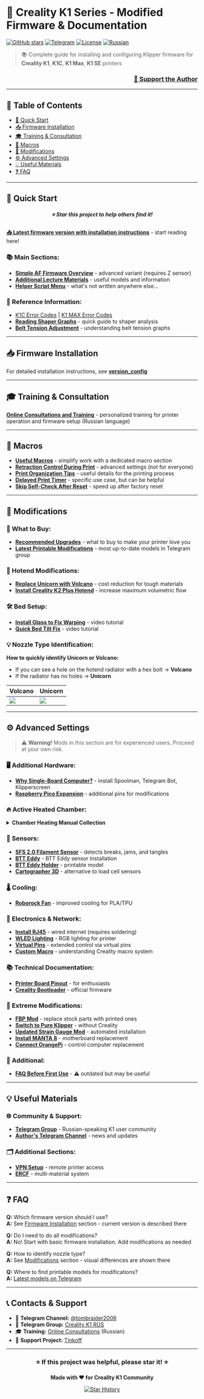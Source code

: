 # 🔧 Creality K1 Series - Modified Firmware & Documentation

[![GitHub stars](https://img.shields.io/github/stars/Tombraider2006/K1?style=social)](https://github.com/Tombraider2006/K1/stargazers)
[![Telegram](https://img.shields.io/badge/Telegram-channel-blue?logo=telegram)](https://t.me/tombraider2006)
[![License](https://img.shields.io/badge/License-MIT-green.svg)](LICENSE)
[![Russian](https://img.shields.io/badge/lang-русский-red)](readme.md)

> 📚 Complete guide for installing and configuring Klipper firmware for **Creality K1**, **K1C**, **K1 Max**, **K1 SE** printers

<h3 align="right"><a href="https://www.tinkoff.ru/rm/yakovleva.irina203/51ZSr71845" target="_blank">💝 Support the Author</a></h3>

---

## 📑 Table of Contents

- [🚀 Quick Start](#-quick-start)
- [📥 Firmware Installation](#-firmware-installation)
- [🎓 Training & Consultation](#-training--consultation)
- [📝 Macros](#-macros)
- [🔧 Modifications](#-modifications)
- [⚙️ Advanced Settings](#️-advanced-settings)
- [💡 Useful Materials](#-useful-materials)
- [❓ FAQ](#-faq)

---

## 🚀 Quick Start

<h5 align="center">⭐ Star this project to help others find it!</h5>

**[📥 Latest firmware version with installation instructions](/version_config/readme.md)** - start reading here!

### 📚 Main Sections:

- **[Simple AF Firmware Overview](/version_config/SimpleAF.md)** - advanced variant (requires Z sensor)
- **[Additional Lecture Materials](/extras/readme.md)** - useful models and information
- **[Helper Script Menu](/random/menu.md)** - what's not written anywhere else...

### 📖 Reference Information:

- [K1C Error Codes](https://store.creality.com/blogs/all/creality-k1c-fault-codes) | [K1 MAX Error Codes](https://store.creality.com/blogs/all/creality-k1-max-fault-codes-list)
- **[Reading Shaper Graphs](/shaper/readme.md)** - quick guide to shaper analysis
- **[Belt Tension Adjustment](/random/belts/readme.md)** - understanding belt tension graphs

---

## 📥 Firmware Installation

For detailed installation instructions, see **[version_config](/version_config/readme.md)**

---

## 🎓 Training & Consultation

**[Online Consultations and Training](kurs.md)** - personalized training for printer operation and firmware setup (Russian language)

---

## 📝 Macros

- **[Useful Macros](/macros_helpfull/readme.md)** - simplify work with a dedicated macro section
- **[Retraction Control During Print](/retract/readme.md)** - advanced settings (not for everyone)
- **[Print Organization Tips](/ferma/readme.md)** - useful details for the printing process
- **[Delayed Print Timer](/random/timer.md)** - specific use case, but can be helpful
- **[Skip Self-Check After Reset](/random/reset.md)** - speed up after factory reset

---

## 🔧 Modifications

### 🛒 What to Buy:

- **[Recommended Upgrades](/what_2_buy/readme.md)** - what to buy to make your printer love you
- **[Latest Printable Modifications](https://t.me/crealityK1rus/16778)** - most up-to-date models in Telegram group

### 🔩 Hotend Modifications:

- **[Replace Unicorn with Volcano](https://3dtoday.ru/blogs/dimix200612/zamena-sopla-unicorn-na-volcano-v-creality-k1)** - cost reduction for tough materials
- **[Install Creality K2 Plus Hotend](https://telegra.ph/Ustanovka-hotenda-ot-Creality-K2-Plus-na-Creality-K1cmaxse-05-13-2)** - increase maximum volumetric flow

### 🛠️ Bed Setup:

- **[Install Glass to Fix Warping](https://www.youtube.com/watch?v=6vU0u630IjU&t=867s&ab_channel=ZeroDotCMD)** - video tutorial
- **[Quick Bed Tilt Fix](https://www.youtube.com/watch?v=S2d_9Ysz-Q8&ab_channel=ZeroDotCMD)** - video tutorial

### 💡 Nozzle Type Identification:

**How to quickly identify Unicorn or Volcano:**

- If you can see a hole on the hotend radiator with a hex bolt → **Volcano**
- If the radiator has no holes → **Unicorn**

| Volcano | Unicorn |
|---------|---------|
| ![](/random/vulcano.jpg) | ![](/random/unicorn.jpg) |

---

## ⚙️ Advanced Settings

> ⚠️ **Warning!** Mods in this section are for experienced users. Proceed at your own risk.

### 🖥️ Additional Hardware:

- **[Why Single-Board Computer?](/random/pi.md)** - install Spoolman, Telegram Bot, Klipperscreen
- **[Raspberry Pico Expansion](/usb/readme.md)** - additional pins for modifications

### 🔥 Active Heated Chamber:

<details>
<summary><b>Chamber Heating Manual Collection</b></summary>

1. **[Connect Chamber Heater](/random/heater_chamber/readme.md)** - for printing ABS and similar materials
2. **[Install iHeater](https://docs.idryer.org/iHeater/README_ru/)** - universal solution for any Klipper printer
3. **[Advanced Chamber with MCU](https://github.com/artem-sedykh/K1C-chamber-heater)** - variant with additional controller

</details>

### 🎯 Sensors:

- **[SFS 2.0 Filament Sensor](/sfs/readme.md)** - detects breaks, jams, and tangles
- **[BTT Eddy](https://ballaswag.github.io/blog/creality-k1-btt-eddy-guide/)** - BTT Eddy sensor installation
- **[BTT Eddy Holder](https://www.printables.com/model/1040464-btteddy-creality-k1-k1c-k1-max-mount)** - printable model
- **[Cartographer 3D](https://docs.cartographer3d.com/cartographer-probe/installation-and-setup/creality-k1-and-k1-max-specific)** - alternative to load cell sensors

### 🌡️ Cooling:

- **[Roborock Fan](https://telegra.ph/Podklyuchenie-ventilyatora-Roborock-syaososa-k-3d-printeram-linejki-K1-06-06)** - improved cooling for PLA/TPU

### 🔌 Electronics & Network:

- **[Install RJ45](/random/ethernet.md)** - wired internet (requires soldering)
- **[WLED Lighting](https://github.com/Gliptopolis/WLED_Klipper)** - RGB lighting for printer
- **[Virtual Pins](/random/pins.md)** - extended control via virtual pins
- **[Custom Macro](/random/custom_macro.md)** - understanding Creality macro system

### 📚 Technical Documentation:

- **[Printer Board Pinout](https://docs.google.com/presentation/d/1f6kJbMq7uSggC33zmIfcTPdG6r50PbbDut14u9vAcZA/edit#slide=id.g2c17ef9f2a4_0_0)** - for enthusiasts
- **[Creality Bootloader](https://github.com/CrealityOfficial/K1_Series_Annex/releases/tag/V1.0.0)** - official firmware

### 🦾 Extreme Modifications:

- **[FBP Mod](https://github.com/tlace17/K1-Flanged-Bearing-Project)** - replace stock parts with printed ones
- **[Switch to Pure Klipper](https://github.com/pellcorp/creality/wiki/K1-Stock-Mainboard-Less-Creality)** - without Creality
- **[Updated Strain Gauge Mod](https://github.com/Sekilsgs2/creality_pellcorp)** - automated installation
- **[Install MANTA 8](https://docs.google.com/document/d/1aXhsg2oq-k43R_2uWEkFxx4bUmE72XdTxru3hAUbRM0/edit?tab=t.0)** - motherboard replacement
- **[Connect OrangePi](https://github.com/Lukich86/K1-host-conversion)** - control computer replacement

### 📖 Additional:

- **[FAQ Before First Use](/random/before_use.md)** - ⚠️ outdated but may be useful

---

## 💡 Useful Materials

### 🌐 Community & Support:

- **[Telegram Group](https://t.me/crealityK1rus)** - Russian-speaking K1 user community
- **[Author's Telegram Channel](https://t.me/tombraider2006)** - news and updates

### 🗂️ Additional Sections:

- **[VPN Setup](/vpn/vpn.md)** - remote printer access
- **[ERCF](/ercf/readme.md)** - multi-material system

---

## ❓ FAQ

**Q:** Which firmware version should I use?  
**A:** See [Firmware Installation](/version_config/readme.md) section - current version is described there

**Q:** Do I need to do all modifications?  
**A:** No! Start with basic firmware installation. Add modifications as needed

**Q:** How to identify nozzle type?  
**A:** See [Modifications](#-modifications) section - visual differences are shown there

**Q:** Where to find printable models for modifications?  
**A:** [Latest models on Telegram](https://t.me/crealityK1rus/16778)

---

## 📞 Contacts & Support

- 📧 **Telegram Channel:** [@tombraider2006](https://t.me/tombraider2006)
- 💬 **Telegram Group:** [Creality K1 RUS](https://t.me/crealityK1rus)
- 🎓 **Training:** [Online Consultations](kurs.md) (Russian)
- 💝 **Support Project:** [Tinkoff](https://www.tinkoff.ru/rm/yakovleva.irina203/51ZSr71845)

---

<div align="center">

### ⭐ If this project was helpful, please star it! ⭐

**Made with ❤️ for Creality K1 Community**

[![Star History](https://img.shields.io/github/stars/Tombraider2006/K1?style=social)](https://github.com/Tombraider2006/K1/stargazers)

</div>

